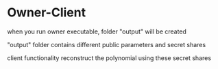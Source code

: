 # Owner-Client

when you run owner executable, folder "output" will be created

"output" folder contains different public parameters and secret shares

client functionality reconstruct the polynomial using these secret shares